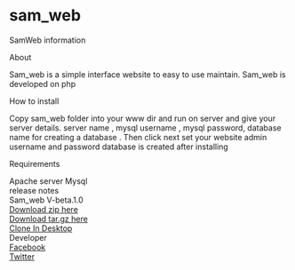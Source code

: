 sam_web
=======
SamWeb information

About

Sam_web is a simple interface website to easy to use maintain.
Sam_web is developed on php 

How to install

Copy sam_web folder into your www dir and run on server 
and give your server details.
server name , 
mysql username ,
mysql password,
database name for creating a database . 
Then click next  set your website admin username and password database is created after installing

Requirements

Apache server
Mysql
<br>
release notes
<br>
Sam_web V-beta.1.0 
<br>
<a href="https://github.com/codex8/sam_web/archive/V-beta.1.0.zip">Download zip here</a>
<br>
<a href="https://github.com/codex8/sam_web/archive/V-beta.1.0.tar.gz">Download tar.gz here</a>
<br>
<a href="github-windows://openRepo/https://github.com/codex8/sam_web">Clone In Desktop</a>
<br>
Developer 
<br>
<a href="https://www.facebook.com/sam0hack">Facebook</a>
<br>
<a href="https://twitter.com/sam_codex8">Twitter</a>
